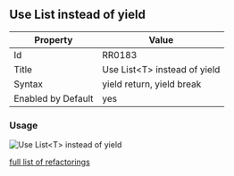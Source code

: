 ## Use List<T> instead of yield

Property | Value
--- | --- 
Id | RR0183
Title | Use List\<T\> instead of yield
Syntax | yield return, yield break
Enabled by Default | yes

### Usage

![Use List\<T\> instead of yield](../../images/refactorings/UseListInsteadOfYield.png)

[full list of refactorings](Refactorings.md)

